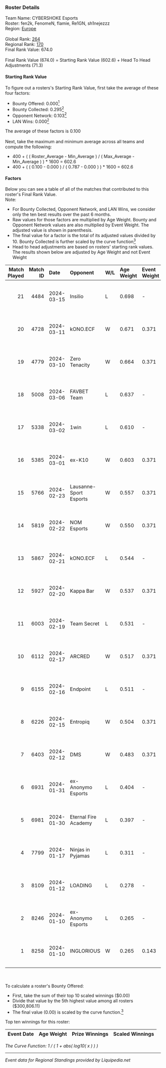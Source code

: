 ### Roster Details<br />
Team Name: CYBERSHOKE Esports<br />
Roster: fen2k, FenomeN, flamie, Re1GN, sh1nejezzz<br />
Region: [Europe]( ../standings_europe.md)<br />
<br />
Global Rank: [264](../standings_global.md)<br />
Regional Rank: [170]( ../standings_europe.md)<br />
Final Rank Value:  674.0<br />
<br />
Final Rank Value (674.0) = Starting Rank Value (602.6) + Head To Head Adjustments (71.3)<br />

#### Starting Rank Value<br />
To figure out a rosters's Starting Rank Value, first take the average of these four factors:<br />
- Bounty Offered: 0.000[<sup>1</sup>](#table2)
- Bounty Collected: 0.295[<sup>2</sup>](#table1)
- Opponent Network: 0.103[<sup>2</sup>](#table1)
- LAN Wins: 0.000[<sup>2</sup>](#table1)

The average of these factors is 0.100<br />
<br />
Next, take the maximum and minimum average across all teams and compute the following:<br />
- 400 + ( ( Roster_Average - Min_Average ) / ( Max_Average - Min_Average ) ) * 1600 = 602.6
- 400 + ( ( 0.100 - 0.000 ) / ( 0.787 - 0.000 ) ) * 1600 = 602.6


#### Factors<br />
Below you can see a table of all of the matches that contributed to this roster's Final Rank Value.<br />
Note:<br />

- For Bounty Collected, Opponent Network, and LAN Wins, we consider only the ten best results over the past 6 months.
- Raw values for those factors are multiplied by Age Weight. Bounty and Opponent Network values are also multiplied by Event Weight. The adjusted value is shown in parenthesis.
- The final value for a factor is the total of its adjusted values divided by 10. Bounty Collected is further scaled by the curve function[<sup>3</sup>](#curveFunction)
- Head to head adjustments are based on rosters' starting rank values. The results shown below are adjusted by Age Weight and not Event Weight
<span id="table1"></span><br />


| Match Played | Match ID | Date       | Opponent               | W/L | Age Weight | Event Weight | Bounty Collected | Opponent Network | LAN Wins  | H2H Adj. | Roster                                    |
| -: | -: | :- | :- | :- | :- | :- | :- | :- | :- | -: | :- |
|           21 |     4484 | 2024-03-15 | Insilio                | L   | 0.698      | -            | -                | -                | -         |    -3.46 | fen2k, FenomeN, flamie, Re1GN, sh1nejezzz |
|           20 |     4728 | 2024-03-11 | kONO.ECF               | W   | 0.671      | 0.371        | 0.013 (0.003)    | 0.853 (0.213)    | 0 (0.000) |    17.18 | fen2k, FenomeN, flamie, Re1GN, sh1nejezzz |
|           19 |     4779 | 2024-03-10 | Zero Tenacity          | W   | 0.664      | 0.371        | 0.147 (0.036)    | 1.000 (0.247)    | 0 (0.000) |    18.70 | fen2k, FenomeN, flamie, Re1GN, sh1nejezzz |
|           18 |     5008 | 2024-03-06 | FAVBET Team            | L   | 0.637      | -            | -                | -                | -         |    -3.98 | fen2k, FenomeN, flamie, Re1GN, sh1nejezzz |
|           17 |     5338 | 2024-03-02 | 1win                   | L   | 0.610      | -            | -                | -                | -         |    -2.93 | fen2k, FenomeN, flamie, Re1GN, sh1nejezzz |
|           16 |     5385 | 2024-03-01 | ex-K10                 | W   | 0.603      | 0.371        | 0.005 (0.001)    | 0.517 (0.116)    | 0 (0.000) |    14.26 | fen2k, FenomeN, flamie, Re1GN, sh1nejezzz |
|           15 |     5766 | 2024-02-23 | Lausanne-Sport Esports | W   | 0.557      | 0.371        | 0.002 (0.000)    | 0.306 (0.063)    | 0 (0.000) |    11.73 | fen2k, FenomeN, flamie, Re1GN, sh1nejezzz |
|           14 |     5819 | 2024-02-22 | NOM Esports            | W   | 0.550      | 0.371        | 0.000 (0.000)    | 0.360 (0.074)    | 0 (0.000) |     8.87 | fen2k, FenomeN, flamie, Re1GN, sh1nejezzz |
|           13 |     5867 | 2024-02-21 | kONO.ECF               | L   | 0.544      | -            | -                | -                | -         |    -2.48 | fen2k, FenomeN, flamie, Re1GN, sh1nejezzz |
|           12 |     5927 | 2024-02-20 | Kappa Bar              | W   | 0.537      | 0.371        | 0.000 (0.000)    | 0.062 (0.012)    | 0 (0.000) |     6.45 | fen2k, FenomeN, flamie, Re1GN, sh1nejezzz |
|           11 |     6003 | 2024-02-19 | Team Secret            | L   | 0.531      | -            | -                | -                | -         |    -7.22 | fen2k, FenomeN, flamie, Re1GN, sh1nejezzz |
|           10 |     6112 | 2024-02-17 | ARCRED                 | W   | 0.517      | 0.371        | 0.000 (0.000)    | 0.630 (0.121)    | 0 (0.000) |    11.85 | fen2k, FenomeN, flamie, Re1GN, sh1nejezzz |
|            9 |     6155 | 2024-02-16 | Endpoint               | L   | 0.511      | -            | -                | -                | -         |    -2.21 | fen2k, FenomeN, flamie, Re1GN, sh1nejezzz |
|            8 |     6226 | 2024-02-15 | Entropiq               | W   | 0.504      | 0.371        | 0.000 (0.000)    | 0.241 (0.045)    | 0 (0.000) |     9.80 | fen2k, FenomeN, flamie, Re1GN, sh1nejezzz |
|            7 |     6403 | 2024-02-12 | DMS                    | W   | 0.483      | 0.371        | 0.000 (0.000)    | 0.754 (0.135)    | 0 (0.000) |    10.41 | fen2k, FenomeN, flamie, Re1GN, sh1nejezzz |
|            6 |     6931 | 2024-01-31 | ex-Anonymo Esports     | L   | 0.404      | -            | -                | -                | -         |    -3.75 | fen2k, FenomeN, flamie, Re1GN, sh1nejezzz |
|            5 |     6981 | 2024-01-30 | Eternal Fire Academy   | L   | 0.397      | -            | -                | -                | -         |    -5.12 | fen2k, FenomeN, flamie, Re1GN, sh1nejezzz |
|            4 |     7799 | 2024-01-17 | Ninjas in Pyjamas      | L   | 0.311      | -            | -                | -                | -         |    -2.94 | fen2k, FenomeN, flamie, Re1GN, sh1nejezzz |
|            3 |     8109 | 2024-01-12 | LOADING                | L   | 0.278      | -            | -                | -                | -         |    -6.63 | fen2k, FenomeN, flamie, Re1GN, sh1nejezzz |
|            2 |     8246 | 2024-01-10 | ex-Anonymo Esports     | L   | 0.265      | -            | -                | -                | -         |    -3.03 | fen2k, FenomeN, flamie, Re1GN, sh1nejezzz |
|            1 |     8258 | 2024-01-10 | INGLORIOUS             | W   | 0.265      | 0.143        | 0.001 (0.000)    | 0.223 (0.008)    | 0 (0.000) |     5.83 | fen2k, FenomeN, flamie, Re1GN, sh1nejezzz |

<br />
<span id="table2"></span><br />
To calculate a roster's Bounty Offered:<br />

- First, take the sum of their top 10 scaled winnings ($0.00)
- Divide that value by the 5th highest value among all rosters ($300,806.11)
- The final value (0.00) is scaled by the curve function.[<sup>3</sup>](#curveFunction)

Top ten winnings for this roster:<br />

| Event Date | Age Weight | Prize Winnings | Scaled Winnings |
| :- | -: | :- | :- |


<span id="curveFunction"></span>_The Curve Function: 1 / ( 1 + abs( log10( x ) ) )_<br />

---
_Event data for Regional Standings provided by Liquipedia.net_<br />
